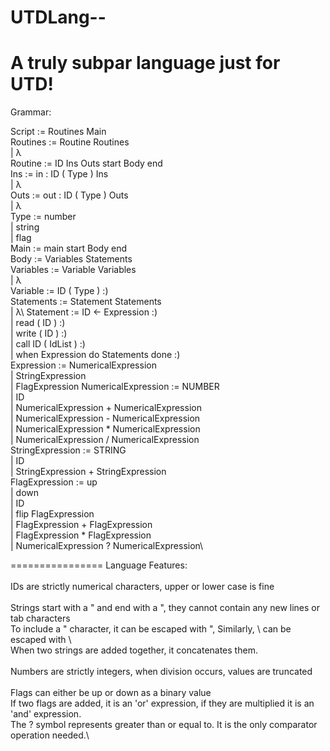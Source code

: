 UTDLang--
================
A truly subpar language just for UTD!
================
Grammar:

Script := Routines Main\
Routines := Routine Routines\
         | λ\
Routine := ID Ins Outs start Body end\
Ins := in : ID ( Type ) Ins\
    | λ\
Outs := out : ID ( Type ) Outs\
    | λ\
Type := number\
     | string\
     | flag\
Main := main start Body end\
Body := Variables Statements\
Variables := Variable Variables\
          | λ\
Variable := ID ( Type ) :)\
Statements := Statement Statements\
           | λ\ 
Statement := ID <- Expression :)\
          | read ( ID ) :)\
          | write ( ID ) :)\
          | call ID ( IdList ) :)\
          | when Expression do Statements done :)\
Expression := NumericalExpression\
           | StringExpression\
           | FlagExpression
NumericalExpression := NUMBER\
                    | ID\
                    | NumericalExpression + NumericalExpression\
                    | NumericalExpression - NumericalExpression\
                    | NumericalExpression * NumericalExpression\
                    | NumericalExpression / NumericalExpression\
StringExpression := STRING\
                 | ID\
                 | StringExpression + StringExpression\
FlagExpression := up\
               | down\
               | ID\
               | flip FlagExpression\
               | FlagExpression + FlagExpression\
               | FlagExpression * FlagExpression\
               | NumericalExpression ? NumericalExpression\
               
================
Language Features:\
\
IDs are strictly numerical characters, upper or lower case is fine\
\
Strings start with a " and end with a ", they cannot contain any new lines or tab characters\
To include a " character, it can be escaped with \", Similarly, \ can be escaped with \\ \
When two strings are added together, it concatenates them.\
\
Numbers are strictly integers, when division occurs, values are truncated\
\
Flags can either be up or down as a binary value\
If two flags are added, it is an 'or' expression, if they are multiplied it is an 'and' expression.\
The ? symbol represents greater than or equal to. It is the only comparator operation needed.\
